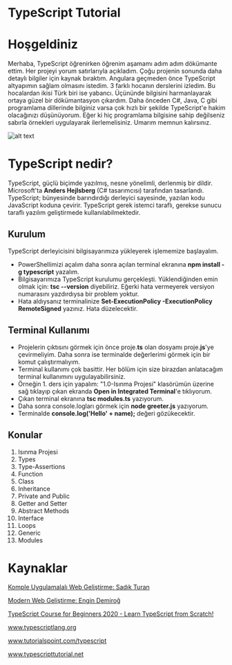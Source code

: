 # TypeScript Tutorial
# Hoşgeldiniz

Merhaba, TypeScript öğrenirken öğrenim aşamamı adım adım dökümante ettim. Her projeyi yorum satırlarıyla açıkladım. Çoğu projenin sonunda daha detaylı bilgiler için kaynak bıraktım. Angulara geçmeden önce TypeScript altyapımın sağlam olmasını istedim. 3 farklı hocanın derslerini izledim. Bu hocalardan ikisi Türk biri ise yabancı. Üçününde bilgisini harmanlayarak ortaya güzel bir dökümantasyon çıkardım. Daha önceden C#, Java, C gibi programlama dillerinde bilginiz varsa çok hızlı bir şekilde TypeScript'e hakim olacağınızı düşünüyorum. Eğer ki hiç programlama bilgisine sahip değilseniz sabırla örnekleri uygulayarak ilerlemelisiniz.
Umarım memnun kalırsınız.


![alt text](https://www.puresourcecode.com/wp-content/uploads/2020/06/typescript-wallpaper.png)

# TypeScript nedir?

TypeScript, güçlü biçimde yazılmış, nesne yönelimli, derlenmiş bir dildir. Microsoft'ta **Anders Hejlsberg** (C# tasarımcısı) tarafından tasarlandı.  TypeScript; bünyesinde barındırdığı derleyici sayesinde, yazılan kodu JavaScript koduna çevirir. TypeScript gerek istemci taraflı, gerekse sunucu taraflı yazılım geliştirmede kullanılabilmektedir.

## Kurulum

TypeScript derleyicisini bilgisayarımıza yükleyerek işlememize başlayalım. 

 - PowerShellimizi açalım daha sonra açılan terminal ekranına **npm
   install -g typescript** yazalım.
 - Bilgisayarımıza TypeScript kurulumu gerçekleşti. Yüklendiğinden emin
   olmak için: **tsc --version** diyebiliriz. Eğerki hata vermeyerek
   versiyon numarasını yazdırdıysa bir problem yoktur.
 - Hata aldıysanız terminalinize **Set-ExecutionPolicy -ExecutionPolicy
   RemoteSigned** yazınız. Hata düzelecektir.




## Terminal Kullanımı

 - Projelerin çıktısını görmek için önce proje.**ts** olan dosyamı proje.**js**'ye çevirmeliyim. Daha sonra ise terminalde değerlerimi görmek için bir komut çalıştırmalıyım.
 - Terminal kullanımı çok basittir. Her bölüm için size birazdan anlatacağım terminal kullanımını uygulayabilirsiniz.
 - Örneğin 1. ders için yapalım: "1.0-Isınma Projesi" klasörümün üzerine sağ tıklayıp çıkan ekranda **Open in Integrated Terminal**'e tıklıyorum.
 - Çıkan terminal ekranına **tsc modules.ts** yazıyorum. 
 - Daha sonra console.logları görmek için **node greeter.js** yazıyorum.
 - Terminalde **console.log('Hello' + name);** değeri gözükecektir.

## Konular
1. Isınma Projesi
2. Types
3.	Type-Assertions
4.	Function
5.	Class
6.	Inheritance
7.	Private and Public
8.	Getter and Setter
9.	Abstract Methods
10.	Interface
11.	Loops
12.	Generic
13.	Modules

# Kaynaklar
[Komple Uygulamalalı Web Geliştirme: Sadık Turan](https://www.udemy.com/course/komple-web-developer-kursu/) 

[Modern Web Geliştirme: Engin Demiroğ](https://www.udemy.com/course/komple-sifirdan-web-gelistirme-kursu/) 

[TypeScript Course for Beginners 2020 - Learn TypeScript from Scratch!](https://www.youtube.com/watch?v=BwuLxPH8IDs&t=2s&ab_channel=Academind) 

www.typescriptlang.org 

www.tutorialspoint.com/typescript 

www.typescripttutorial.net
